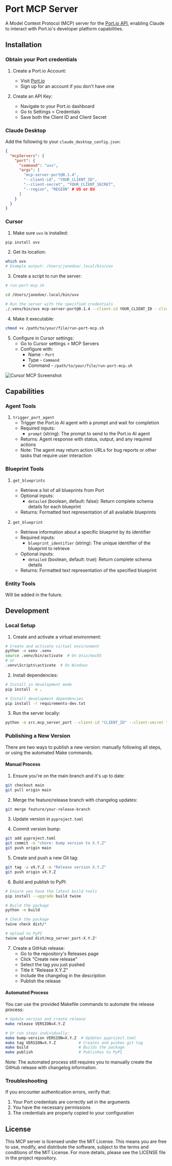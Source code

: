 # Port MCP Server

A Model Context Protocol (MCP) server for the [Port.io API](https://www.getport.io/), enabling Claude to interact with Port.io's developer platform capabilities.

## Installation

### Obtain your Port credentials
1. Create a Port.io Account:
   - Visit [Port.io](https://www.port.io/)
   - Sign up for an account if you don't have one

2. Create an API Key:
   - Navigate to your Port.io dashboard
   - Go to Settings > Credentials
   - Save both the Client ID and Client Secret

### Claude Desktop

Add the following to your `claude_desktop_config.json`:

```json
{
  "mcpServers": {
    "port": {
      "command": "uvx",
      "args": [
        "mcp-server-port@0.1.4",
        "--client-id", "YOUR_CLIENT_ID",
        "--client-secret", "YOUR_CLIENT_SECRET",
        "--region", "REGION" # US or EU
      ]
    }
  }
} 
```

### Cursor

1. Make sure `uvx` is installed:
```bash
pip install uvx
```

2. Get its location:
```bash
which uvx
# Example output: /Users/janedoe/.local/bin/uvx
```

3. Create a script to run the server:
```bash
# run-port-mcp.sh

cd /Users/janedoe/.local/bin/uvx

# Run the server with the specified credentials
./.venv/bin/uvx mcp-server-port@0.1.4 --client-id YOUR_CLIENT_ID --client-secret YOUR_CLIENT_SECRET --region YOUR_REGION
```

4. Make it executable:
```bash
chmod +x /path/to/your/file/run-port-mcp.sh
```

5. Configure in Cursor settings:
   - Go to Cursor settings > MCP Servers
   - Configure with:
     * Name - `Port`
     * Type - `Command`
     * Command - `/path/to/your/file/run-port-mcp.sh`

![Cursor MCP Screenshot](/assets/cursor_mcp_screenshot.png)

## Capabilities

### Agent Tools

1. `trigger_port_agent`
   - Trigger the Port.io AI agent with a prompt and wait for completion
   - Required inputs:
     - `prompt` (string): The prompt to send to the Port.io AI agent
   - Returns: Agent response with status, output, and any required actions
   - Note: The agent may return action URLs for bug reports or other tasks that require user interaction

### Blueprint Tools

1. `get_blueprints`
   - Retrieve a list of all blueprints from Port
   - Optional inputs:
     - `detailed` (boolean, default: false): Return complete schema details for each blueprint
   - Returns: Formatted text representation of all available blueprints

2. `get_blueprint`
   - Retrieve information about a specific blueprint by its identifier
   - Required inputs:
     - `blueprint_identifier` (string): The unique identifier of the blueprint to retrieve
   - Optional inputs:
     - `detailed` (boolean, default: true): Return complete schema details
   - Returns: Formatted text representation of the specified blueprint

### Entity Tools

Will be added in the future.

## Development

### Local Setup

1. Create and activate a virtual environment:
```bash
# Create and activate virtual environment
python -m venv .venv
source .venv/bin/activate  # On Unix/macOS
# or
.venv\Scripts\activate  # On Windows
```

2. Install dependencies:
```bash
# Install in development mode
pip install -e .

# Install development dependencies
pip install -r requirements-dev.txt
```

3. Run the server locally:
```bash
python -m src.mcp_server_port --client-id "CLIENT_ID" --client-secret "CLIENT_SECRET" --region "REGION"
```

### Publishing a New Version

There are two ways to publish a new version: manually following all steps, or using the automated Make commands.

#### Manual Process

1. Ensure you're on the main branch and it's up to date:
```bash
git checkout main
git pull origin main
```

2. Merge the feature/release branch with changelog updates:
```bash
git merge feature/your-release-branch
```

3. Update version in `pyproject.toml`

4. Commit version bump:
```bash
git add pyproject.toml
git commit -m "chore: bump version to X.Y.Z"
git push origin main
```

5. Create and push a new Git tag:
```bash
git tag -a vX.Y.Z -m "Release version X.Y.Z"
git push origin vX.Y.Z
```

6. Build and publish to PyPI:
```bash
# Ensure you have the latest build tools
pip install --upgrade build twine

# Build the package
python -m build

# Check the package
twine check dist/*

# Upload to PyPI
twine upload dist/mcp_server_port-X.Y.Z*
```

7. Create a GitHub release:
   - Go to the repository's Releases page
   - Click "Create new release"
   - Select the tag you just pushed
   - Title it "Release X.Y.Z"
   - Include the changelog in the description
   - Publish the release

#### Automated Process

You can use the provided Makefile commands to automate the release process:

```bash
# Update version and create release
make release VERSION=X.Y.Z

# Or run steps individually:
make bump-version VERSION=X.Y.Z  # Updates pyproject.toml
make tag VERSION=X.Y.Z          # Creates and pushes git tag
make build                      # Builds the package
make publish                    # Publishes to PyPI
```

Note: The automated process still requires you to manually create the GitHub release with changelog information.

### Troubleshooting

If you encounter authentication errors, verify that:
1. Your Port credentials are correctly set in the arguments
2. You have the necessary permissions
3. The credentials are properly copied to your configuration

## License

This MCP server is licensed under the MIT License. This means you are free to use, modify, and distribute the software, subject to the terms and conditions of the MIT License. For more details, please see the LICENSE file in the project repository.